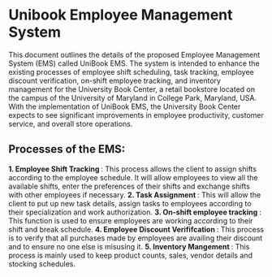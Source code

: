 # Unibook Employee Management System
This document outlines the details of the proposed Employee Management System (EMS) called UniBook EMS. The system is intended to enhance the existing processes of employee shift scheduling, task tracking, employee discount verification, on-shift employee tracking, and inventory management for the University Book Center, a retail bookstore located on the campus of the University of Maryland in College Park, Maryland, USA. With the implementation of UniBook EMS, the University Book Center expects to see significant improvements in employee productivity, customer service, and overall store operations.

## Processes of the EMS:

<b> 1. Employee Shift Tracking </b>: This process allows the client to assign shifts according to the employee schedule. It will allow employees to view all the available shifts, enter the preferences of their shifts and exchange shifts with other employees if necessary.
<b> 2. Task Assignment </b>: This will allow the client to put up new task details, assign tasks to employees according to their specialization and work authorization.
<b> 3. On-shift employee tracking </b>: This function is used to ensure employees are working according to their shift and break schedule.
<b> 4. Employee Discount Verififcation </b>: This process is to verify that all purchases made by employees are availing their discount and to ensure no one else is misusing it.
<b> 5. Inventory Mangement </b>: This process is mainly used to keep product counts, sales, vendor details and stocking schedules.

